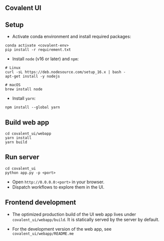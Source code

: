 ## Covalent UI

## Setup

-   Activate conda environment and install required packages:

```shell
conda activate <covalent-env>
pip install -r requirement.txt
```

-   Install `node` (v16 or later) and `npm`:

```shell
# Linux
curl -sL https://deb.nodesource.com/setup_16.x | bash -
apt-get install -y nodejs

# macOS
brew install node
```

-   Install `yarn`:

```shell
npm install --global yarn
```

## Build web app

```
cd covalent_ui/webapp
yarn install
yarn build
```

## Run server

```shell
cd covalent_ui
python app.py -p <port>
```

-   Open `http://0.0.0.0:<port>` in your browser.
-   Dispatch workflows to explore them in the UI.

## Frontend development

-   The optimized production build of the UI web app lives under `covalent_ui/webapp/build`. It is statically served by the server by default.

-   For the development version of the web app, see `covalent_ui/webapp/README.me`
